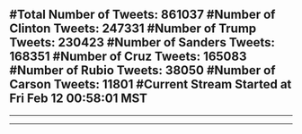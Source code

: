#Total Number of Tweets: 861037 
#Number of Clinton Tweets: 247331
#Number of Trump Tweets: 230423
#Number of Sanders Tweets: 168351
#Number of Cruz Tweets: 165083
#Number of Rubio Tweets: 38050
#Number of Carson Tweets: 11801
#Current Stream Started at Fri Feb 12 00:58:01 MST
---
---
---
